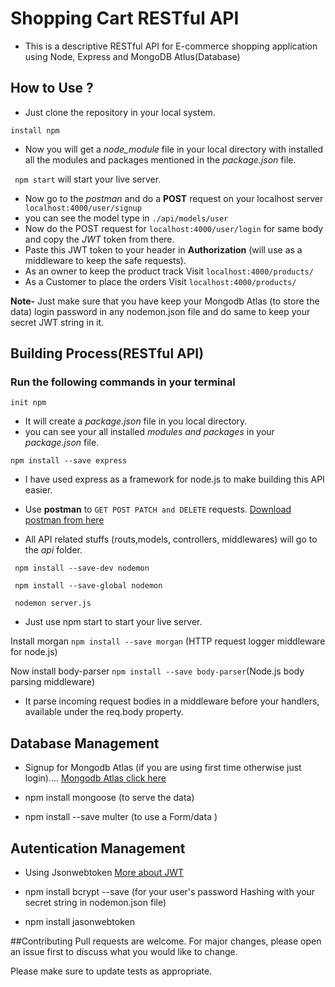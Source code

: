 # Shopping Cart RESTful API
* This is a descriptive RESTful API for E-commerce shopping application using Node, Express and MongoDB Atlus(Database)

## How to Use ?

* Just clone the repository in your local system.

```install npm```
* Now you will get a *node_module* file in your local directory with installed all the modules and packages mentioned in the *package.json* file.

``` npm start``` will start your live server.

* Now go to the *postman* and do a **POST** request on your localhost server ``` localhost:4000/user/signup``` 
* you can see the model type in ```./api/models/user```
* Now do the POST request for ```localhost:4000/user/login``` for same body and copy the *JWT* token from there.
* Paste this JWT token to your header in **Authorization** (will use as a middleware to keep the safe requests).
* As an owner to keep the product track Visit ```localhost:4000/products/ ```
* As a Customer to place the orders Visit ```localhost:4000/products/```


**Note-** Just make sure that you have keep your Mongodb Atlas (to store the data) login password in any nodemon.json file and do same to keep your secret JWT string in it.




## Building Process(RESTful API)
### Run the following commands in your terminal
```init npm```
* It will create a *package.json* file in you local directory.
* you can see your all installed *modules and packages* in your *package.json* file.

```npm install --save express```
* I have used express as a framework for node.js to make building this API easier.

* Use **postman** to ```GET POST PATCH and DELETE``` requests.
[Download postman from here](https://www.postman.com/downloads/)

* All API related stuffs (routs,models, controllers, middlewares) will go to the *api* folder.

``` npm install --save-dev nodemon```

``` npm install --save-global nodemon```

``` nodemon server.js```
* Just use npm start to start your live server.

Install morgan ```npm install --save morgan``` (HTTP request logger middleware for node.js)

Now install body-parser ```npm install --save body-parser```(Node.js body parsing middleware)
* It parse incoming request bodies in a middleware before your handlers, available under the req.body property.

## Database Management
* Signup for Mongodb Atlas (if you are using first time otherwise just login)....
[Mongodb Atlas click here](https://www.google.com/aclk?sa=l&ai=DChcSEwixudTV-pzrAhXDCisKHXvhBrEYABABGgJzZg&sig=AOD64_3MKDZzKMgCTZ_S2iG3XYEdUq5YjQ&q=&ved=2ahUKEwjVkc7V-pzrAhXayDgGHWAUAKEQqyQoAHoECA4QCw&adurl=)

* npm install mongoose (to serve the data)
* npm install --save multer (to use a Form/data )

## Autentication Management
* Using Jsonwebtoken [More about JWT](https://jwt.io/)

* npm install bcrypt --save (for your  user's password Hashing with your secret string in nodemon.json file)

* npm install jasonwebtoken

##Contributing 
Pull requests are welcome. For major changes, please open an issue first to discuss what you would like to change.

Please make sure to update tests as appropriate.






